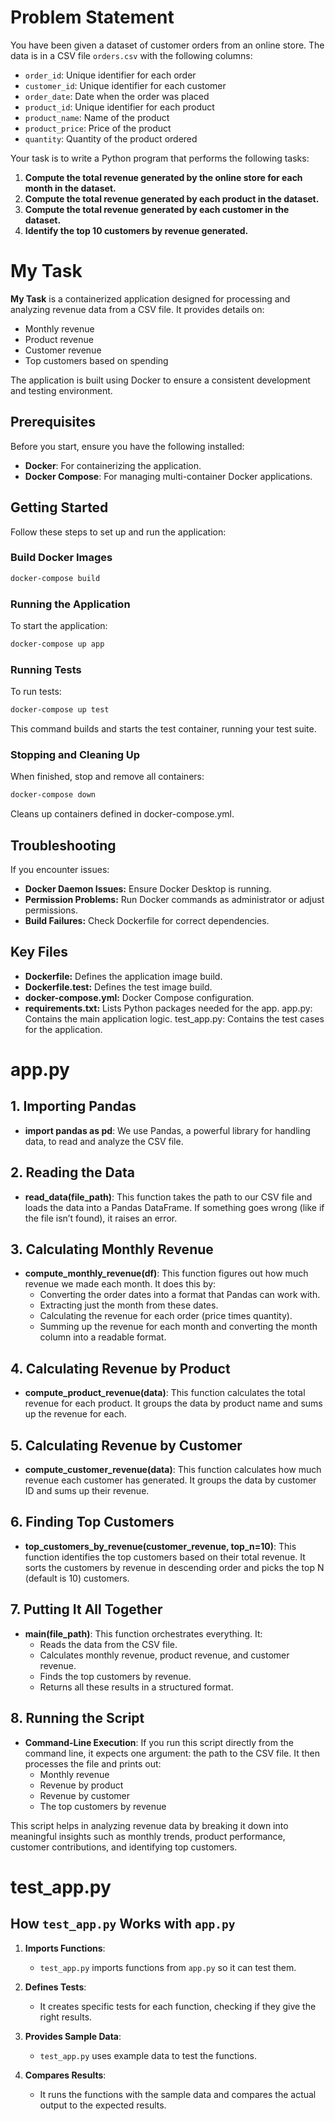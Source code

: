 # Problem Statement

You have been given a dataset of customer orders from an online store. The data is in a CSV file `orders.csv` with the following columns:

- `order_id`: Unique identifier for each order
- `customer_id`: Unique identifier for each customer
- `order_date`: Date when the order was placed
- `product_id`: Unique identifier for each product
- `product_name`: Name of the product
- `product_price`: Price of the product
- `quantity`: Quantity of the product ordered

Your task is to write a Python program that performs the following tasks:

1. **Compute the total revenue generated by the online store for each month in the dataset.**
2. **Compute the total revenue generated by each product in the dataset.**
3. **Compute the total revenue generated by each customer in the dataset.**
4. **Identify the top 10 customers by revenue generated.**



# My Task

**My Task** is a containerized application designed for processing and analyzing revenue data from a CSV file. It provides details on:

- Monthly revenue
- Product revenue
- Customer revenue
- Top customers based on spending

The application is built using Docker to ensure a consistent development and testing environment.

## Prerequisites

Before you start, ensure you have the following installed:

- **Docker**: For containerizing the application.
- **Docker Compose**: For managing multi-container Docker applications.

## Getting Started

Follow these steps to set up and run the application:

### Build Docker Images

```sh
docker-compose build
```

### Running the Application
To start the application:
```sh
docker-compose up app
```

### Running Tests
To run tests:
```sh
docker-compose up test
```
This command builds and starts the test container, running your test suite.

### Stopping and Cleaning Up
When finished, stop and remove all containers:
``` sh
docker-compose down
```
Cleans up containers defined in docker-compose.yml.

## Troubleshooting
If you encounter issues:
- **Docker Daemon Issues:** Ensure Docker Desktop is running.
- **Permission Problems:** Run Docker commands as administrator or adjust permissions.
- **Build Failures:** Check Dockerfile for correct dependencies.


## Key Files
- **Dockerfile:** Defines the application image build.
- **Dockerfile.test:** Defines the test image build.
- **docker-compose.yml:** Docker Compose configuration.
- **requirements.txt:** Lists Python packages needed for the app.
app.py: Contains the main application logic.
test_app.py: Contains the test cases for the application.


# app.py

## 1. Importing Pandas
- **import pandas as pd**: We use Pandas, a powerful library for handling data, to read and analyze the CSV file.

## 2. Reading the Data
- **read_data(file_path)**: This function takes the path to our CSV file and loads the data into a Pandas DataFrame. If something goes wrong (like if the file isn’t found), it raises an error.

## 3. Calculating Monthly Revenue
- **compute_monthly_revenue(df)**: This function figures out how much revenue we made each month. It does this by:
  - Converting the order dates into a format that Pandas can work with.
  - Extracting just the month from these dates.
  - Calculating the revenue for each order (price times quantity).
  - Summing up the revenue for each month and converting the month column into a readable format.

## 4. Calculating Revenue by Product
- **compute_product_revenue(data)**: This function calculates the total revenue for each product. It groups the data by product name and sums up the revenue for each.

## 5. Calculating Revenue by Customer
- **compute_customer_revenue(data)**: This function calculates how much revenue each customer has generated. It groups the data by customer ID and sums up their revenue.

## 6. Finding Top Customers
- **top_customers_by_revenue(customer_revenue, top_n=10)**: This function identifies the top customers based on their total revenue. It sorts the customers by revenue in descending order and picks the top N (default is 10) customers.

## 7. Putting It All Together
- **main(file_path)**: This function orchestrates everything. It:
  - Reads the data from the CSV file.
  - Calculates monthly revenue, product revenue, and customer revenue.
  - Finds the top customers by revenue.
  - Returns all these results in a structured format.

## 8. Running the Script
- **Command-Line Execution**: If you run this script directly from the command line, it expects one argument: the path to the CSV file. It then processes the file and prints out:
  - Monthly revenue
  - Revenue by product
  - Revenue by customer
  - The top customers by revenue

This script helps in analyzing revenue data by breaking it down into meaningful insights such as monthly trends, product performance, customer contributions, and identifying top customers.

# test_app.py

## How `test_app.py` Works with `app.py`

1. **Imports Functions**:
   - `test_app.py` imports functions from `app.py` so it can test them.

2. **Defines Tests**:
   - It creates specific tests for each function, checking if they give the right results.

3. **Provides Sample Data**:
   - `test_app.py` uses example data to test the functions.

4. **Compares Results**:
   - It runs the functions with the sample data and compares the actual output to the expected results.

